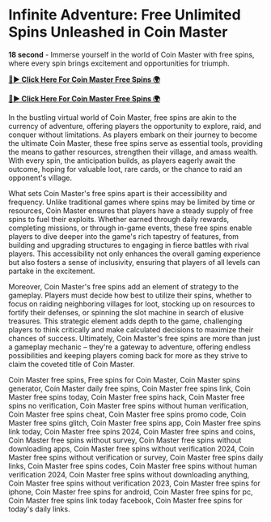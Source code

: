 # Infinite Adventure: Free Unlimited Spins Unleashed in Coin Master
**18 second** - Immerse yourself in the world of Coin Master with free spins, where every spin brings excitement and opportunities for triumph.

[**🔴► Click Here For Coin Master Free Spins 🌍**](https://jimaddadel.github.io/Coin)

[**🔴► Click Here For Coin Master Free Spins 🌍**](https://jimaddadel.github.io/Coin)
 

In the bustling virtual world of Coin Master, free spins are akin to the currency of adventure, offering players the opportunity to explore, raid, and conquer without limitations. As players embark on their journey to become the ultimate Coin Master, these free spins serve as essential tools, providing the means to gather resources, strengthen their village, and amass wealth. With every spin, the anticipation builds, as players eagerly await the outcome, hoping for valuable loot, rare cards, or the chance to raid an opponent's village.

What sets Coin Master's free spins apart is their accessibility and frequency. Unlike traditional games where spins may be limited by time or resources, Coin Master ensures that players have a steady supply of free spins to fuel their exploits. Whether earned through daily rewards, completing missions, or through in-game events, these free spins enable players to dive deeper into the game's rich tapestry of features, from building and upgrading structures to engaging in fierce battles with rival players. This accessibility not only enhances the overall gaming experience but also fosters a sense of inclusivity, ensuring that players of all levels can partake in the excitement.

Moreover, Coin Master's free spins add an element of strategy to the gameplay. Players must decide how best to utilize their spins, whether to focus on raiding neighboring villages for loot, stocking up on resources to fortify their defenses, or spinning the slot machine in search of elusive treasures. This strategic element adds depth to the game, challenging players to think critically and make calculated decisions to maximize their chances of success. Ultimately, Coin Master's free spins are more than just a gameplay mechanic – they're a gateway to adventure, offering endless possibilities and keeping players coming back for more as they strive to claim the coveted title of Coin Master.

Coin Master free spins, Free spins for Coin Master, Coin Master spins generator, Coin Master daily free spins, Coin Master free spins link, Coin Master free spins today, Coin Master free spins hack, Coin Master free spins no verification, Coin Master free spins without human verification, Coin Master free spins cheat, Coin Master free spins promo code, Coin Master free spins glitch, Coin Master free spins app, Coin Master free spins link today, Coin Master free spins 2024, Coin Master free spins and coins, Coin Master free spins without survey, Coin Master free spins without downloading apps, Coin Master free spins without verification 2024, Coin Master free spins without verification or survey, Coin Master free spins daily links, Coin Master free spins codes, Coin Master free spins without human verification 2024, Coin Master free spins without downloading anything, Coin Master free spins without verification 2023, Coin Master free spins for iphone, Coin Master free spins for android, Coin Master free spins for pc, Coin Master free spins link today facebook, Coin Master free spins for today's daily links.
